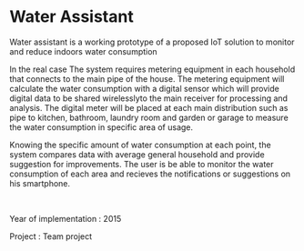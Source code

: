 <h1> Water Assistant </h1>
<p> Water assistant is a working prototype of a proposed IoT solution to monitor and reduce indoors water consumption </p>
<p>In the real case The system requires metering equipment in each household that connects to the main pipe of the house. 
The metering equipment will calculate the water consumption with a digital sensor which will provide digital data to be shared wirelesslyto the main receiver for processing and analysis. The digital meter will be placed at each main distribution such as pipe to kitchen, bathroom, laundry room and garden or garage to measure the water consumption in specific area of usage.</p>
<p> Knowing the specific amount of water consumption at each point, the system compares data with average general household and provide suggestion for improvements. The user is be able to monitor the water consumption of each area and recieves the notifications or suggestions on his smartphone. </p>
<br>
<p>Year of implementation : 2015</p>
<p >Project : Team project</p>
